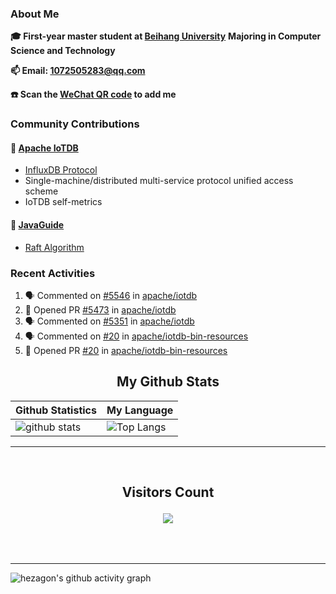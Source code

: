 ### About Me

**🎓 First-year master student at [Beihang University](https://www.buaa.edu.cn/)** **Majoring in Computer Science and Technology**

**📫 Email: 1072505283@qq.com**

**☎️ Scan the [WeChat QR code](https://github.com/jun0315/jun0315/issues/1) to add me**

### Community Contributions

#### 🚀 [Apache IoTDB](https://github.com/apache/iotdb/pulls?q=+is%3Apr+author%3Ajun0315)

- [InfluxDB Protocol](https://iotdb.apache.org/zh/UserGuide/Master/API/InfluxDB-Protocol.html)
- Single-machine/distributed multi-service protocol unified access scheme
- IoTDB self-metrics

#### 🚀 [JavaGuide](https://github.com/Snailclimb/JavaGuide)

- [Raft Algorithm](https://javaguide.cn/distributed-system/theorem&algorithm&protocol/raft-algorithm/)

### Recent Activities
<!--START_SECTION:activity-->
1. 🗣 Commented on [#5546](https://github.com/apache/iotdb/issues/5546) in [apache/iotdb](https://github.com/apache/iotdb)
2. 💪 Opened PR [#5473](https://github.com/apache/iotdb/pull/5473) in [apache/iotdb](https://github.com/apache/iotdb)
3. 🗣 Commented on [#5351](https://github.com/apache/iotdb/issues/5351) in [apache/iotdb](https://github.com/apache/iotdb)
4. 🗣 Commented on [#20](https://github.com/apache/iotdb-bin-resources/issues/20) in [apache/iotdb-bin-resources](https://github.com/apache/iotdb-bin-resources)
5. 💪 Opened PR [#20](https://github.com/apache/iotdb-bin-resources/pull/20) in [apache/iotdb-bin-resources](https://github.com/apache/iotdb-bin-resources)
<!--END_SECTION:activity-->


<!-- START NEW SECTION -->
<p align="center">
 <h2 align="center">My Github Stats</h2>

| Github Statistics                                                                                           | My Language                                                                                                                 |
| ----------------------------------------------------------------------------------------------------------- | --------------------------------------------------------------------------------------------------------------------------- |
| ![github stats](https://github-readme-stats.vercel.app/api?username=jun0315&theme=dark&show_icons=true) | ![Top Langs](https://github-readme-stats.vercel.app/api/top-langs/?username=jun0315&hide=TeX&layout=compact&theme=dark) |

<hr>

<div align="center">
<br><h2 align="centre"><b>Visitors Count</b></p>  
<p align="center"><img align="center" src="https://profile-counter.glitch.me/{jun0315}/count.svg" /></p> 
<br></div>

<hr>

![hezagon's github activity graph](https://activity-graph.herokuapp.com/graph?username=jun0315&theme=react-dark)

